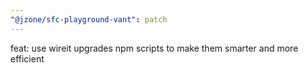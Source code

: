 ```yaml
---
"@jzone/sfc-playground-vant": patch
---
```


feat: use wireit upgrades npm scripts to make them smarter and more efficient
